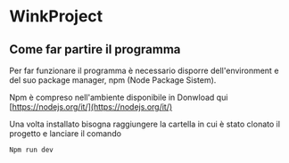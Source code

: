 # WinkProject
## Come far partire il programma
Per far funzionare il programma è necessario disporre dell'environment e del suo package manager, npm (Node Package Sistem).

Npm è compreso nell'ambiente disponibile in Donwload qui [https://nodejs.org/it/](https://nodejs.org/it/)

Una volta installato bisogna raggiungere la cartella in cui è stato clonato il progetto e lanciare il comando
```
Npm run dev
```
